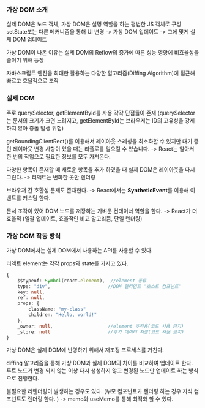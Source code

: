 
### 가상 DOM 소개

실제 DOM은 노드 객체, 가상 DOM은 설명 역할을 하는 평범한 JS 객체로 구성
setState또는 다른 메커니즘을 통해 UI 변경 -> 가상 DOM 업데이트 -> 그에 맞게 실제 DOM 업데이트

가상 DOM이 나온 이유는 실제 DOM의 Reflow의 증가에 따른 성능 영향에 비효율성을 줄이기 위해 등장

자바스크립트 엔진을 최대한 활용하는 다양한 알고리즘(Diffing Algorithm)에 접근해 빠르고 효율적으로 조작

### 실제 DOM

주로 querySelector, getElementById를 사용 각각 단점들이 존재 
(querySelector는 문서의 크기가 크면 느려지고, getElementById는 브라우저는 ID의 고유성을 강제하지 않아 충돌 발생 위험)

getBoundingClientRect()를 이용해서 레이아웃 스레싱을 최소화할 수 있지만 대기 중인 레이아웃 변경 사항이 있을 때는 리플로를 일으킬 수 있습니다. 
-> React는 알아서 한 번의 작업으로 필요한 정보를 모두 가져온다. 

다양한 항목이 존재할 때 새로운 항목을 추가 하였을 때 실제 DOM은 레이아웃을 다시 그린다. -> 리액트는 변화한 곳만 렌더링

브라우저 간 호환성 문제도 존재한다. -> React에서는 **SyntheticEvent**를 이용해 이벤트를 커스텀 한다. 

문서 조각이 있어 DOM 노드를 저장하는 가벼운 컨테이너 역할을 한다. -> React가 더 효울적 (일괄 업데이트, 효율적인 비교 알고리듬, 단일 렌더링)

### 가상 DOM 작동 방식

가상 DOM에서는 실제 DOM에서 사용하는 API를 사용할 수 있다. 

리액트 element는 각각 props와 state를 가지고 있다. 


```ts
{
	$$typeof: Symbol(react.element),  //element 종류
	type: "div",                     //DOM 엘리먼트 '호스트 컴포넌트'
	key: null,                       
	ref: null,
	props: {
		className: "my-class"
		children: "Hello, world!"
	}, 
	_owner: null,                    //element 추적용(코드 사용 금지)
	_store: null                     //추가 데이터 저장(코드 사용 금지)
}
```


가상 DOM은 실제 DOM에 반영하기 위해서 재조정 프로세스를 거친다. 

diffing 알고리즘을 통해 가상 DOM과 실제 DOM의 차이를 비교하여 업데이트 한다. 
루트 노드가 변경 되지 않는 이상 다시 생성하지 않고 변경된 노드만 업데이트 하는 방식으로 진행한다. 

불필요한 리렌더링이 발생하는 경우도 있다. (부모 컴포넌트가 렌더링 하는 경우 자식 컴포넌트도 렌더링 한다. ) -> memo와 useMemo를 통해 최적화 할 수 있다. 
